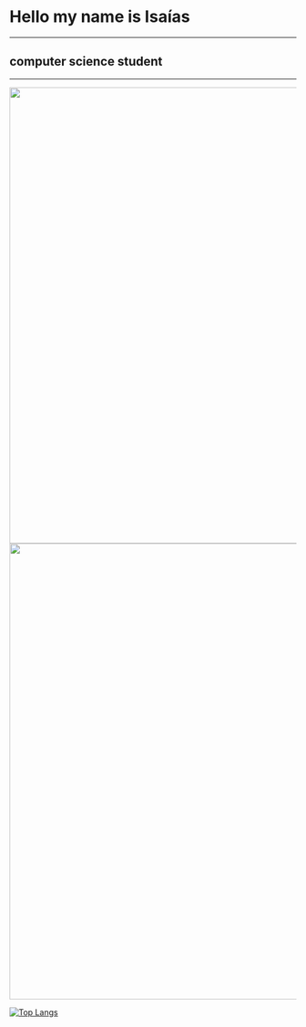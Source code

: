 <h1>Hello my name is Isaías</h1>
<hr>
<h2>computer science student</h2>
<ul>
 </ul>

<hr>

  <img width="800px" src="https://github-readme-stats.vercel.app/api?username=isaias-silva&show_icons=true&include_all_commits=true&count_private=true" >
   <img width="800px" src="https://github-readme-stats.vercel.app/api/top-langs/?username=isaias-silva&layout=compact&show_icons=true" >
  

[![Top Langs](https://github-readme-stats.vercel.app/api/top-langs/?username=isaias-silva&layout=compact&show_icons=true)](https://github.com/anuraghazra/github-readme-stats)
